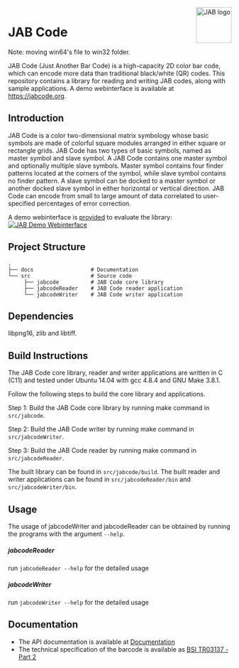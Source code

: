 <a href="https://jabcode.org">
    <img src="docs/img/jabcode_logo.png" alt="JAB logo" title="JAB" align="right" height="80" />
</a>

# JAB Code

Note: moving win64's file to win32 folder.

JAB Code (Just Another Bar Code) is a high-capacity 2D color bar code, which can encode more data than traditional black/white (QR) codes. This repository contains a library for reading and writing JAB codes, along with sample applications. A demo webinterface is available at https://jabcode.org.

## Introduction

JAB Code is a color two-dimensional matrix symbology whose basic symbols are made of colorful square modules arranged in either square or rectangle grids. JAB Code has two types of basic symbols, named as master symbol and slave symbol. A JAB Code contains one master symbol and optionally multiple slave symbols. Master symbol contains four finder patterns located at the corners of the symbol, while slave symbol contains no finder pattern. A slave symbol can be docked to a master symbol or another docked slave symbol in either horizontal or vertical direction. JAB Code can encode from small to large amount of data correlated to user-specified percentages of error correction.

A demo webinterface is [provided](https://jabcode.org/create) to evaluate the library:
[![JAB Demo Webinterface](docs/img/jabcode_interface.png)](https://jabcode.org/create)

## Project Structure
    .
    ├── docs                  # Documentation
    └── src                   # Source code
         ├── jabcode          # JAB Code core library
         ├── jabcodeReader    # JAB Code reader application
         └── jabcodeWriter    # JAB Code writer application

## Dependencies

libpng16, zlib and libtiff.

## Build Instructions
The JAB Code core library, reader and writer applications are written in C (C11) and tested under Ubuntu 14.04 with gcc 4.8.4 and GNU Make 3.8.1. 

Follow the following steps to build the core library and applications. 

Step 1: Build the JAB Code core library by running make command in `src/jabcode`.

Step 2: Build the JAB Code writer by running make command in `src/jabcodeWriter`.

Step 3: Build the JAB Code reader by running make command in `src/jabcodeReader`.

The built library can be found in `src/jabcode/build`. The built reader and writer applications can be found in `src/jabcodeReader/bin` and `src/jabcodeWriter/bin`.

## Usage
The usage of jabcodeWriter and jabcodeReader can be obtained by running the programs with the argument `--help`.

##### jabcodeReader
run `jabcodeReader --help` for the detailed usage

##### jabcodeWriter
run `jabcodeWriter --help` for the detailed usage

## Documentation

* The API documentation is available at [Documentation](https://jabcode.github.io/jabcode/)
* The technical specification of the barcode is available as [BSI TR03137 - Part 2](https://www.bsi.bund.de/EN/Publications/TechnicalGuidelines/TR03137/BSITR03137.html)
